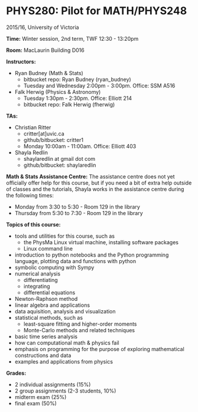 # PHYS280: Pilot for MATH/PHYS248

2015/16, University of Victoria

__Time:__ Winter session, 2nd term, TWF 12:30 - 13:20pm

__Room:__ MacLaurin Building D016

__Instructors:__ 

* Ryan Budney (Math & Stats)
    - bitbucket repo: Ryan Budney (ryan_budney)
    - Tuesday and Wednesday 2:00pm - 3:00pm. Office: SSM A516
* Falk Herwig (Physics & Astronomy)
    - Tuesday 1:30pm - 2:30pm. Office: Elliott 214
    - bitbucket repo: Falk Herwig (fherwig)

__TAs:__ 
* Christian Ritter
    - critter[at]uvic.ca
    - github/bitbucket: critter1
    - Monday 10:00am - 11:00am. Office: Elliott 403
* Shayla Redlin
    - shaylaredlin at gmail dot com
    - github/bitbucket: shaylaredlin

__Math & Stats Assistance Centre:__ The assistance centre does not yet officially offer help for this course, but if you need a bit of extra help outside of classes and the tutorials, Shayla works in the assistance centre during the following times:
 * Monday from 3:30 to 5:30 - Room 129 in the library
 * Thursday from 5:30 to 7:30 - Room 129 in the library

__Topics of this course:__

* tools and utilities for this course, such as
    - the PhysMa Linux virtual machine, installing software packages
    - Linux command line
* introduction to python notebooks and the Python programming language, plotting data and functions with python
* symbolic computing with Sympy
* numerical analysis
	- differentiating
	- integrating
	- differential equations
* Newton-Raphson method
* linear algebra and applications
* data aquisition, analysis and visualization
* statistical methods, such as
	- least-square fitting and higher-order moments
	- Monte-Carlo methods and related techniques
* basic time series analysis
* how can computational math & physics fail
* emphasis on programming for the purpose of exploring mathematical constructions and data
* examples and applications from physics

__Grades:__

* 2 individual assignments (15%)
* 2 group assignments (2-3 students, 10%)
* midterm exam (25%)
* final exam (50%)
  
